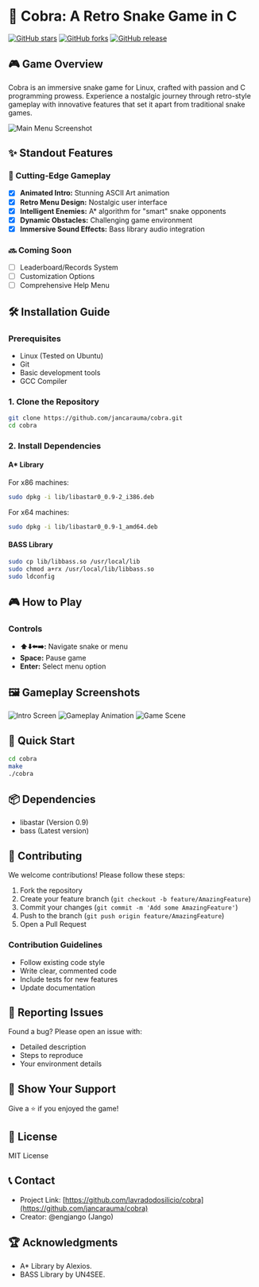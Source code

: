 # 🐍 Cobra: A Retro Snake Game in C

[![GitHub stars](https://img.shields.io/github/stars/lavradodosilicio/cobra.svg?style=social&label=Stars)](https://github.com/lavradodosilicio/cobra)
[![GitHub forks](https://img.shields.io/github/forks/lavradodosilicio/cobra.svg?style=social&label=Fork)](https://github.com/lavradodosilicio/cobra)
[![GitHub release](https://img.shields.io/github/release/lavradodosilicio/cobra.svg)](https://github.com/lavradodosilicio/cobra/releases)

## 🎮 Game Overview
Cobra is an immersive snake game for Linux, crafted with passion and C programming prowess. Experience a nostalgic journey through retro-style gameplay with innovative features that set it apart from traditional snake games.

![Main Menu Screenshot](https://github.com/lavradodosilicio/cobra/blob/main/screenshots/Captura%20de%20tela%20de%202021-01-07%2018-02-55.png)

## ✨ Standout Features

### 🚀 Cutting-Edge Gameplay
- [x] **Animated Intro:** Stunning ASCII Art animation
- [x] **Retro Menu Design:** Nostalgic user interface
- [x] **Intelligent Enemies:** A* algorithm for "smart" snake opponents
- [x] **Dynamic Obstacles:** Challenging game environment
- [x] **Immersive Sound Effects:** Bass library audio integration

### 🔜 Coming Soon
- [ ] Leaderboard/Records System
- [ ] Customization Options
- [ ] Comprehensive Help Menu

## 🛠 Installation Guide

### Prerequisites
- Linux (Tested on Ubuntu)
- Git
- Basic development tools
- GCC Compiler

### 1. Clone the Repository
```bash
git clone https://github.com/jancarauma/cobra.git
cd cobra
```

### 2. Install Dependencies
#### A* Library
For x86 machines:
```bash
sudo dpkg -i lib/libastar0_0.9-2_i386.deb
```
For x64 machines:
```bash
sudo dpkg -i lib/libastar0_0.9-1_amd64.deb
```

#### BASS Library
```bash
sudo cp lib/libbass.so /usr/local/lib
sudo chmod a+rx /usr/local/lib/libbass.so
sudo ldconfig
```

## 🎮 How to Play

### Controls
- **⬆️⬇️⬅️➡️:** Navigate snake or menu
- **Space:** Pause game
- **Enter:** Select menu option

## 🖼 Gameplay Screenshots
![Intro Screen](https://github.com/lavradodosilicio/cobra/blob/main/screenshots/Captura%20de%20tela%20de%202021-01-09%2020-30-22.png)
![Gameplay Animation](https://github.com/lavradodosilicio/cobra/blob/main/screenshots/Captura%20de%20tela%20de%202021-01-07%2018-02-52.png)
![Game Scene](https://github.com/lavradodosilicio/cobra/blob/main/screenshots/Captura%20de%20tela%20de%202021-01-07%2018-02-42.png)

## 🚀 Quick Start
```bash
cd cobra
make
./cobra
```

## 📦 Dependencies
- libastar (Version 0.9)
- bass (Latest version)

## 🤝 Contributing
We welcome contributions! Please follow these steps:

1. Fork the repository
2. Create your feature branch (`git checkout -b feature/AmazingFeature`)
3. Commit your changes (`git commit -m 'Add some AmazingFeature'`)
4. Push to the branch (`git push origin feature/AmazingFeature`)
5. Open a Pull Request

### Contribution Guidelines
- Follow existing code style
- Write clear, commented code
- Include tests for new features
- Update documentation

## 🐛 Reporting Issues
Found a bug? Please open an issue with:
- Detailed description
- Steps to reproduce
- Your environment details

## 🌟 Show Your Support
Give a ⭐ if you enjoyed the game!

## 📄 License
MIT License

## 📞 Contact
- Project Link: [https://github.com/lavradodosilicio/cobra](https://github.com/jancarauma/cobra)
- Creator: @engjango (Jango)

## 🏆 Acknowledgments
- A* Library by Alexios.
- BASS Library by UN4SEE.
